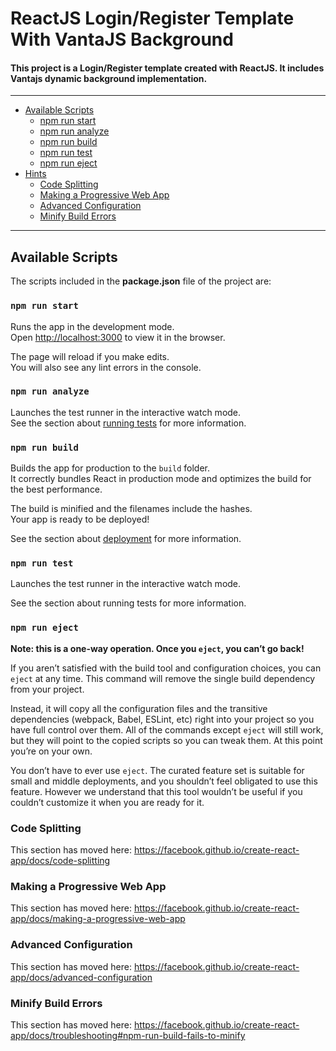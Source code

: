 # ReactJS Login/Register Template With VantaJS Background

#### This project is a Login/Register template created with ReactJS. It includes Vantajs dynamic background implementation.

---
- [Available Scripts](#available-scripts)
  - [npm run start](#npm-run-start)
  - [npm run analyze](#npm-run-analyze)
  - [npm run build](#npm-run-build)
  - [npm run test](#npm-run-test)
  - [npm run eject](#npm-run-eject)
- [Hints](#hints)
  - [Code Splitting](#code-splitting)
  - [Making a Progressive Web App](#making-a-progressive-web-app)
  - [Advanced Configuration](#advanced-configuration)
  - [Minify Build Errors](#minify-build-errors)
---

## Available Scripts

The scripts included in the **package.json** file of the project are:

### `npm run start`

Runs the app in the development mode.<br />
Open [http://localhost:3000](http://localhost:3000) to view it in the browser.

The page will reload if you make edits.<br />
You will also see any lint errors in the console.

### `npm run analyze`

Launches the test runner in the interactive watch mode.<br />
See the section about [running tests](https://facebook.github.io/create-react-app/docs/running-tests) for more information.

### `npm run build`

Builds the app for production to the `build` folder.<br />
It correctly bundles React in production mode and optimizes the build for the best performance.

The build is minified and the filenames include the hashes.<br />
Your app is ready to be deployed!

See the section about [deployment](https://facebook.github.io/create-react-app/docs/deployment) for more information.

### `npm run test`

Launches the test runner in the interactive watch mode.<br />

See the section about running tests for more information.

### `npm run eject`

**Note: this is a one-way operation. Once you `eject`, you can’t go back!**

If you aren’t satisfied with the build tool and configuration choices, you can `eject` at any time. This command will remove the single build dependency from your project.

Instead, it will copy all the configuration files and the transitive dependencies (webpack, Babel, ESLint, etc) right into your project so you have full control over them. All of the commands except `eject` will still work, but they will point to the copied scripts so you can tweak them. At this point you’re on your own.

You don’t have to ever use `eject`. The curated feature set is suitable for small and middle deployments, and you shouldn’t feel obligated to use this feature. However we understand that this tool wouldn’t be useful if you couldn’t customize it when you are ready for it.


### Code Splitting

This section has moved here: https://facebook.github.io/create-react-app/docs/code-splitting

### Making a Progressive Web App

This section has moved here: https://facebook.github.io/create-react-app/docs/making-a-progressive-web-app

### Advanced Configuration

This section has moved here: https://facebook.github.io/create-react-app/docs/advanced-configuration

### Minify Build Errors

This section has moved here: https://facebook.github.io/create-react-app/docs/troubleshooting#npm-run-build-fails-to-minify
